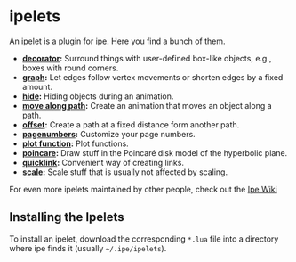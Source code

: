 # ipelets

An ipelet is a plugin for [ipe](http://ipe.otfried.org/). Here you
find a bunch of them.
  * **[decorator](./decorator):** Surround things with user-defined
    box-like objects, e.g., boxes with round corners.
  * **[graph](./graph):** Let edges follow vertex movements or shorten
    edges by a fixed amount.
  * **[hide](./hide):** Hiding objects during an animation.
  * **[move along path](./move-along-path):** Create an animation that
    moves an object along a path.
  * **[offset](./offset):** Create a path at a fixed distance form
    another path.
  * **[pagenumbers](./pagenumbers):** Customize your page numbers.
  * **[plot function](./plot-function):** Plot functions.
  * **[poincare](./poincare):** Draw stuff in the Poincaré disk model
    of the hyperbolic plane.
  * **[quicklink](./quicklink):** Convenient way of creating links.
  * **[scale](./scale):** Scale stuff that is usually not affected by
    scaling.

For even more ipelets maintained by other people, check out the [Ipe
Wiki](https://github.com/otfried/ipe-wiki/wiki/Ipelets)

## Installing the Ipelets

To install an ipelet, download the corresponding `*.lua` file into a
directory where ipe finds it (usually `~/.ipe/ipelets`).
